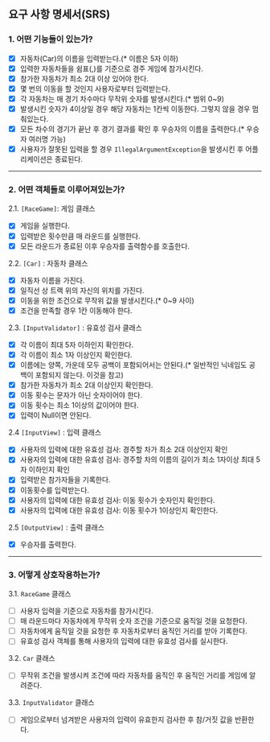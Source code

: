 ## 요구 사항 명세서(SRS)
### 1. 어떤 기능들이 있는가?
- [x] 자동차(Car)의 이름을 입력받는다.(* 이름은 5자 이하)
- [x] 입력한 자동차들을 쉼표(,)를 기준으로 경주 게임에 참가시킨다.
- [x] 참가한 자동차가 최소 2대 이상 있어야 한다.
- [x] 몇 번의 이동을 할 것인지 사용자로부터 입력받는다.
- [x] 각 자동차는 매 경기 차수마다 무작위 숫자를 발생시킨다.(* 범위 0~9)
- [x] 발생시킨 숫자가 4이상일 경우 해당 자동차는 1칸씩 이동한다. 그렇지 않을 경우 멈춰있는다.
- [x] 모든 차수의 경기가 끝난 후 경기 결과를 확인 후 우승자의 이름을 출력한다.(* 우승자 여러명 가능)
- [x] 사용자가 잘못된 입력을 할 경우 `IllegalArgumentException`을 발생시킨 후 어플리케이션은 종료된다.
---
### 2. 어떤 객체들로 이루어져있는가?
2.1. `[RaceGame]`: 게임 클래스
   - [x] 게임을 실행한다.
   - [x] 입력받은 횟수만큼 매 라운드를 실행한다.
   - [x] 모든 라운드가 종료된 이후 우승자를 출력함수를 호출한다.

2.2. `[Car]` : 자동차 클래스
   - [x] 자동차 이름을 가진다.
   - [x] 일직선 상 트랙 위의 자신의 위치를 가진다.
   - [x] 이동을 위한 조건으로 무작위 값을 발생시킨다.(* 0~9 사이)
   - [x] 조건을 만족할 경우 1칸 이동해야 한다.

2.3. `[InputValidator]` : 유효성 검사 클래스
   - [x] 각 이름이 최대 5자 이하인지 확인한다.
   - [x] 각 이름이 최소 1자 이상인지 확인한다.
   - [x] 이름에는 양쪽, 가운데 모두 공백이 포함되어서는 안된다.(* 일반적인 닉네임도 공백이 포함되지 않는다. 이것을 참고)
   - [x] 참가한 자동차가 최소 2대 이상인지 확인한다.
   - [x] 이동 횟수는 문자가 아닌 숫자이어야 한다.
   - [x] 이동 횟수는 최소 1이상의 값이어야 한다.
   - [x] 입력이 Null이면 안된다.

2.4 `[InputView]` : 입력 클래스
- [x] 사용자의 입력에 대한 유효성 검사: 경주할 차가 최소 2대 이상인지 확인
- [x] 사용자의 입력에 대한 유효성 검사: 경주할 차의 이름의 길이가 최소 1자이상 최대 5자 이하인지 확인
- [x] 입력받은 참가자들을 기록한다.
- [x] 이동횟수를 입력받는다.
- [x] 사용자의 입력에 대한 유효성 검사: 이동 횟수가 숫자인지 확인한다.
- [x] 사용자의 입력에 대한 유효성 검사: 이동 횟수가 1이상인지 확인한다.

2.5 `[OutputView]` : 출력 클래스
- [x] 우승자를 출력한다.
---
### 3. 어떻게 상호작용하는가?
3.1. `RaceGame` 클래스
  - [ ] 사용자 입력을 기준으로 자동차를 참가시킨다.
  - [ ] 매 라운드마다 자동차에게 무작위 숫자 조건을 기준으로 움직일 것을 요청한다.
  - [ ] 자동차에게 움직일 것을 요청한 후 자동차로부터 움직인 거리를 받아 기록한다.
  - [ ] 유효성 검사 객체를 통해 사용자의 입력에 대한 유효성 검사를 실시한다.

3.2. `Car` 클래스
  - [ ] 무작위 조건을 발생시켜 조건에 따라 자동차를 움직인 후 움직인 거리를 게임에 알려준다.

3.3. `InputValidator` 클래스
  - [ ] 게임으로부터 넘겨받은 사용자의 입력이 유효한지 검사한 후 참/거짓 값을 반환한다.